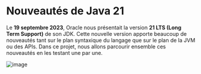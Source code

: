 # __Nouveautés de Java 21__

Le __19 septembre 2023__, Oracle nous présentait la version __21 LTS (Long Term Support)__ de son JDK.
Cette nouvelle version apporte beaucoup de nouveautés tant sur le plan syntaxique du langage que sur le plan de la JVM ou des APIs. 
Dans ce projet, nous allons parcourir ensemble ces nouveautés en les testant une par une.

![image](https://github.com/StephaneTOUKAM/whats-new-java-21/assets/137085538/b3ac38e0-38c6-4471-9134-1b5124acbf81)




